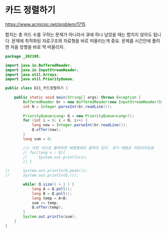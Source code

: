 # 카드 정렬하기
https://www.acmicpc.net/problem/1715

합치는 총 카드 수를 구하는 문제가 아니라서 큐에 하나 남았을 때는 합치지 않아도 됩니다.
문제에 최적화된 자료구조와 자료형을 바로 떠올리는게 중요.
문제를 시간안에 풀려면 처음 방향을 바로 딱 떠올리자.

```java
package _202108;

import java.io.BufferedReader;
import java.io.InputStreamReader;
import java.util.Arrays;
import java.util.PriorityQueue;

public class D21_카드정렬하기 {
	
	public static void main(String[] args) throws Exception {
		BufferedReader br = new BufferedReader(new InputStreamReader(System.in));
		int N = Integer.parseInt(br.readLine());
		
		PriorityQueue<Long> Q = new PriorityQueue<Long>();
		for (int i = 0; i < N; i++) {
			long now = Integer.parseInt(br.readLine());
			Q.offer(now);
		}
		long sum = 0;

        /// 이런 식으로 출력하면 배열형태로 출력이 된다. 큐가 배열로 저장되어있음
        // for(long x : Q){
        //     System.out.println(x);
        // }

//		System.out.println(Q.peek());
//		System.out.println(Q.());

		while( Q.size() > 1 ) {
			long A = Q.poll();
			long B = Q.poll();
			long temp = A+B;
			sum += temp;
			Q.offer(temp);
		}
		System.out.println(sum);
	}
}


```